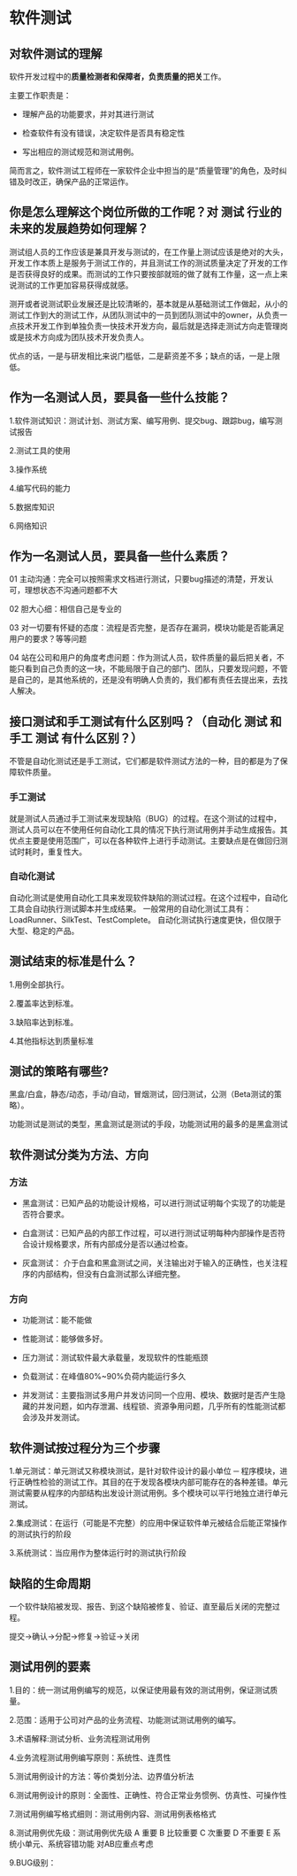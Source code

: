 # 软件测试

## 对软件测试的理解

软件开发过程中的**质量检测者和保障者，负责质量的把关**工作。

主要工作职责是：

- 理解产品的功能要求，并对其进行测试

- 检查软件有没有错误，决定软件是否具有稳定性

- 写出相应的测试规范和测试用例。

简而言之，软件测试工程师在一家软件企业中担当的是“质量管理”的角色，及时纠错及时改正，确保产品的正常运作。

## 你是怎么理解这个岗位所做的工作呢？对 测试 行业的未来的发展趋势如何理解？

测试组人员的工作应该是兼具开发与测试的，在工作量上测试应该是绝对的大头，开发工作本质上是服务于测试工作的，并且测试工作的测试质量决定了开发的工作是否获得良好的成果。而测试的工作只要按部就班的做了就有工作量，这一点上来说测试的工作更加容易获得成就感。

测开或者说测试职业发展还是比较清晰的，基本就是从基础测试工作做起，从小的测试工作到大的测试工作，从团队测试中的一员到团队测试中的owner，从负责一点技术开发工作到单独负责一快技术开发方向，最后就是选择走测试方向走管理岗或是技术方向成为团队技术开发负责人。

优点的话，一是与研发相比来说门槛低，二是薪资差不多；缺点的话，一是上限低。

## 作为一名测试人员，要具备一些什么技能？

1.软件测试知识：测试计划、测试方案、编写用例、提交bug、跟踪bug，编写测试报告

2.测试工具的使用

3.操作系统

4.编写代码的能力

5.数据库知识

6.网络知识

## 作为一名测试人员，要具备一些什么素质？

01 主动沟通：完全可以按照需求文档进行测试，只要bug描述的清楚，开发认可，理想状态不沟通问题都不大

02 胆大心细：相信自己是专业的

03 对一切要有怀疑的态度：流程是否完整，是否存在漏洞，模块功能是否能满足用户的要求？等等问题

04 站在公司和用户的角度考虑问题：作为测试人员，软件质量的最后把关者，不能只看到自己负责的这一块，不能局限于自己的部门、团队，只要发现问题，不管是自己的，是其他系统的，还是没有明确人负责的，我们都有责任去提出来，去找人解决。

## 接口测试和手工测试有什么区别吗？（自动化 测试 和手工 测试 有什么区别？）

不管是自动化测试还是手工测试，它们都是软件测试方法的一种，目的都是为了保障软件质量。

### 手工测试

就是测试人员通过手工测试来发现缺陷（BUG）的过程。在这个测试的过程中，测试人员可以在不使用任何自动化工具的情况下执行测试用例并手动生成报告。其优点主要是使用范围广，可以在各种软件上进行手动测试。主要缺点是在做回归测试时耗时，重复性大。

### 自动化测试

自动化测试是使用自动化工具来发现软件缺陷的测试过程。在这个过程中，自动化工具会自动执行测试脚本并生成结果。
一般常用的自动化测试工具有：LoadRunner、SilkTest、TestComplete。
自动化测试执行速度更快，但仅限于大型、稳定的产品。

## 测试结束的标准是什么？

1.用例全部执行。

2.覆盖率达到标准。

3.缺陷率达到标准。

4.其他指标达到质量标准

## 测试的策略有哪些?

黑盒/白盒，静态/动态，手动/自动，冒烟测试，回归测试，公测（Beta测试的策略）。

功能测试是测试的类型，黑盒测试是测试的手段，功能测试用的最多的是黑盒测试

## 软件测试分类为方法、方向

### 方法

- 黑盒测试：已知产品的功能设计规格，可以进行测试证明每个实现了的功能是否符合要求。

- 白盒测试：已知产品的内部工作过程，可以进行测试证明每种内部操作是否符合设计规格要求，所有内部成分是否以通过检查。

- 灰盒测试： 介于白盒和黑盒测试之间，关注输出对于输入的正确性，也关注程序的内部结构，但没有白盒测试那么详细完整。

### 方向

- 功能测试：能不能做

- 性能测试：能够做多好。

- 压力测试：测试软件最大承载量，发现软件的性能瓶颈

- 负载测试：在峰值80%~90%负荷内能运行多久

- 并发测试：主要指测试多用户并发访问同一个应用、模块、数据时是否产生隐藏的并发问题，如内存泄漏、线程锁、资源争用问题，几乎所有的性能测试都会涉及并发测试。

## 软件测试按过程分为三个步骤

1.单元测试：单元测试又称模块测试，是针对软件设计的最小单位 ─ 程序模块，进行正确性检验的测试工作。其目的在于发现各模块内部可能存在的各种差错。单元测试需要从程序的内部结构出发设计测试用例。多个模块可以平行地独立进行单元测试。

2.集成测试：在运行（可能是不完整）的应用中保证软件单元被结合后能正常操作的测试执行的阶段

3.系统测试：当应用作为整体运行时的测试执行阶段

## 缺陷的生命周期

一个软件缺陷被发现、报告、到这个缺陷被修复、验证、直至最后关闭的完整过程。

提交->确认->分配->修复->验证->关闭

## 测试用例的要素

1.目的：统一测试用例编写的规范，以保证使用最有效的测试用例，保证测试质量。

2.范围：适用于公司对产品的业务流程、功能测试测试用例的编写。

3.术语解释:测试分析、业务流程测试用例

4.业务流程测试用例编写原则：系统性、连贯性

5.测试用例设计的方法：等价类划分法、边界值分析法

6.测试用例设计的原则：全面性、正确性、符合正常业务惯例、仿真性、可操作性

7.测试用例编写格式细则：测试用例内容、测试用例表格格式

8.测试用例优先级：测试用例优先级   A 重要    B 比较重要      C 次重要        D 不重要    E 系统小单元、系统容错功能   对AB应重点考虑

9.BUG级别：
